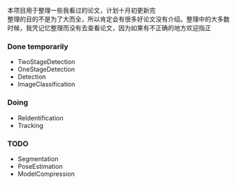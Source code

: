 本项目用于整理一些我看过的论文，计划十月初更新完     
整理的目的不是为了大而全，所以肯定会有很多好论文没有介绍。整理中的大多数时候，我凭记忆整理而没有去查看论文，因为如果有不正确的地方欢迎指正

### Done temporarily

- TwoStageDetection
- OneStageDetection
- Detection
- ImageClassification

### Doing

- ReIdentification
- Tracking

### TODO

- Segmentation
- PoseEstimation
- ModelCompression
